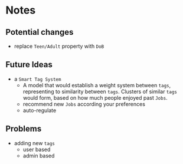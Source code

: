 # Notes

## Potential changes
- replace `Teen/Adult` property with `DoB`

## Future Ideas
- a `Smart Tag System` 
  - A model that would establish a weight system between `tags`, representing to similarity between `tags`. Clusters of similar `tags` would form, based on how much people enjoyed past `Jobs`.
  - recommend new `Jobs` according your preferences
  - auto-regulate

##  Problems
- adding new `tags`
  - user based
  - admin based
